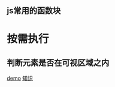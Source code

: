 js常用的函数块
--------
# 按需执行
## 判断元素是否在可视区域之内
[demo](https://juejin.im/post/5976b1ef5188250c980304c9)
[知识](https://user-gold-cdn.xitu.io/2017/7/25/4402f77459c4664a4cc77dcd6313db06)
